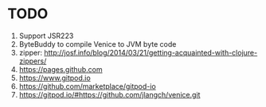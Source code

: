 # TODO

1. Support JSR223
1. ByteBuddy to compile Venice to JVM byte code
1. zipper: http://josf.info/blog/2014/03/21/getting-acquainted-with-clojure-zippers/
1. https://pages.github.com
1. https://www.gitpod.io
1. https://github.com/marketplace/gitpod-io
1. https://gitpod.io/#https://github.com/jlangch/venice.git
